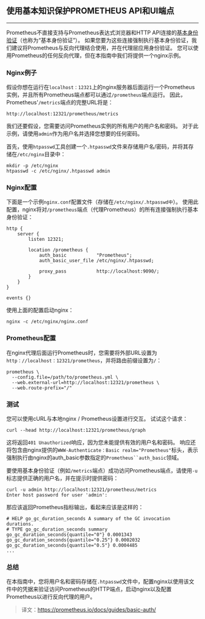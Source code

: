 ## 使用基本知识保护PROMETHEUS API和UI端点
---
Prometheus不直接支持与Prometheus表达式浏览器和HTTP API连接的[基本身份验证](https://en.wikipedia.org/wiki/Basic_access_authentication)（也称为“基本身份验证”）。 如果您要为这些连接强制执行基本身份验证，我们建议将Prometheus与反向代理结合使用，并在代理层应用身份验证。 您可以使用Prometheus的任何反向代理，但在本指南中我们将提供一个nginx示例。

### Nginx例子
假设你想在运行在`localhost：12321`上的nginx服务器后面运行一个Prometheus实例，并且所有Prometheus端点都可以通过`/prometheus`端点运行。 因此，Prometheus'`/metrics`端点的完整URL将是：
```
http://localhost:12321/prometheus/metrics
```
我们还要假设，您需要访问Prometheus实例的所有用户的用户名和密码。 对于此示例，请使用`admin`作为用户名并选择您想要的任何密码。

首先，使用`htpasswd`工具创建一个`.htpasswd`文件来存储用户名/密码，并将其存储在`/etc/nginx`目录中：
```
mkdir -p /etc/nginx
htpasswd -c /etc/nginx/.htpasswd admin
```

### Nginx配置
下面是一个示例`nginx.conf`配置文件（存储在`/etc/nginx/.htpasswd中`）。 使用此配置，nginx将对`/prometheus`端点（代理Prometheus）的所有连接强制执行基本身份验证：
```
http {
    server {
        listen 12321;

        location /prometheus {
            auth_basic           "Prometheus";
            auth_basic_user_file /etc/nginx/.htpasswd;

            proxy_pass           http://localhost:9090/;
        }
    }
}

events {}
```
使用上面的配置启动nginx：
```
nginx -c /etc/nginx/nginx.conf
```

### Prometheus配置
在nginx代理后面运行Prometheus时，您需要将外部URL设置为`http：//localhost：12321/prometheus`，并将路由前缀设置为`/`：
```
prometheus \
  --config.file=/path/to/prometheus.yml \
  --web.external-url=http://localhost:12321/prometheus \
  --web.route-prefix="/"
```

### 测试
您可以使用cURL与本地nginx / Prometheus设置进行交互。 试试这个请求：
```
curl --head http://localhost:12321/prometheus/graph
```
这将返回`401 Unauthorized`响应，因为您未能提供有效的用户名和密码。 响应还将包含由nginx提供的`WWW-Authenticate：Basic realm="Prometheus"`标头，表示强制执行由nginx的auth_basic参数指定的`Prometheus``auth_basic`领域。

要使用基本身份验证（例如`/metrics`端点）成功访问Prometheus端点，请使用`-u`标志提供正确的用户名，并在提示时提供密码：
```
curl -u admin http://localhost:12321/prometheus/metrics
Enter host password for user 'admin':
```
那应该返回Prometheus指标输出，看起来应该是这样的：
```
# HELP go_gc_duration_seconds A summary of the GC invocation durations.
# TYPE go_gc_duration_seconds summary
go_gc_duration_seconds{quantile="0"} 0.0001343
go_gc_duration_seconds{quantile="0.25"} 0.0002032
go_gc_duration_seconds{quantile="0.5"} 0.0004485
...
```

### 总结
在本指南中，您将用户名和密码存储在`.htpasswd`文件中，配置nginx以使用该文件中的凭据来验证访问Prometheus的HTTP端点，启动nginx以及配置Prometheus以进行反向代理的用户。

> 译文：https://prometheus.io/docs/guides/basic-auth/
